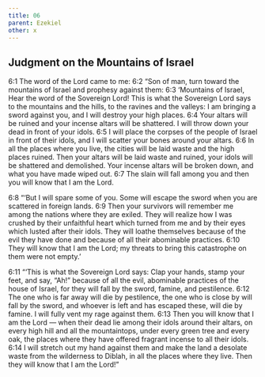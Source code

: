 ```yaml
---
title: 06
parent: Ezekiel
other: x
---
```


## Judgment on the Mountains of Israel

<a name="6:1">6:1</a> The word of the Lord came to me: <a name="6:2">6:2</a> “Son of man, turn toward the mountains of Israel and prophesy against them: <a name="6:3">6:3</a> ‘Mountains of Israel, Hear the word of the Sovereign Lord! This is what the Sovereign Lord says to the mountains and the hills, to the ravines and the valleys: I am bringing a sword against you, and I will destroy your high places. <a name="6:4">6:4</a> Your altars will be ruined and your incense altars will be shattered. I will throw down your dead in front of your idols. <a name="6:5">6:5</a> I will place the corpses of the people of Israel in front of their idols, and I will scatter your bones around your altars. <a name="6:6">6:6</a> In all the places where you live, the cities will be laid waste and the high places ruined. Then your altars will be laid waste and ruined, your idols will be shattered and demolished. Your incense altars will be broken down, and what you have made wiped out. <a name="6:7">6:7</a> The slain will fall among you and then you will know that I am the Lord.

<a name="6:8">6:8</a> “‘But I will spare some of you. Some will escape the sword when you are scattered in foreign lands. <a name="6:9">6:9</a> Then your survivors will remember me among the nations where they are exiled. They will realize how I was crushed by their unfaithful heart which turned from me and by their eyes which lusted after their idols. They will loathe themselves because of the evil they have done and because of all their abominable practices. <a name="6:10">6:10</a> They will know that I am the Lord; my threats to bring this catastrophe on them were not empty.’

<a name="6:11">6:11</a> “‘This is what the Sovereign Lord says: Clap your hands, stamp your feet, and say, “Ah!” because of all the evil, abominable practices of the house of Israel, for they will fall by the sword, famine, and pestilence. <a name="6:12">6:12</a> The one who is far away will die by pestilence, the one who is close by will fall by the sword, and whoever is left and has escaped these, will die by famine. I will fully vent my rage against them. <a name="6:13">6:13</a> Then you will know that I am the Lord — when their dead lie among their idols around their altars, on every high hill and all the mountaintops, under every green tree and every oak, the places where they have offered fragrant incense to all their idols. <a name="6:14">6:14</a> I will stretch out my hand against them and make the land a desolate waste from the wilderness to Diblah, in all the places where they live. Then they will know that I am the Lord!”
